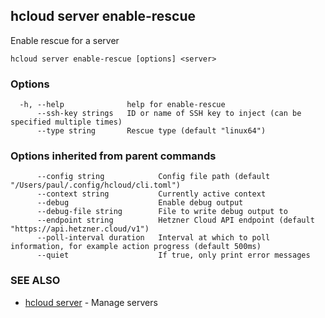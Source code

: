 ## hcloud server enable-rescue

Enable rescue for a server

```
hcloud server enable-rescue [options] <server>
```

### Options

```
  -h, --help              help for enable-rescue
      --ssh-key strings   ID or name of SSH key to inject (can be specified multiple times)
      --type string       Rescue type (default "linux64")
```

### Options inherited from parent commands

```
      --config string            Config file path (default "/Users/paul/.config/hcloud/cli.toml")
      --context string           Currently active context
      --debug                    Enable debug output
      --debug-file string        File to write debug output to
      --endpoint string          Hetzner Cloud API endpoint (default "https://api.hetzner.cloud/v1")
      --poll-interval duration   Interval at which to poll information, for example action progress (default 500ms)
      --quiet                    If true, only print error messages
```

### SEE ALSO

* [hcloud server](hcloud_server.md)	 - Manage servers
